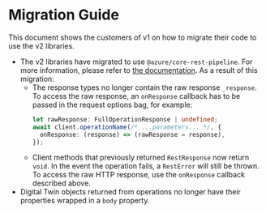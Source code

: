 <!-- dev-tool snippets ignore -->

# Migration Guide

This document shows the customers of v1 on how to migrate their code to use the v2 libraries.

- The v2 libraries have migrated to use `@azure/core-rest-pipeline`. For more information, please refer to [the documentation](https://github.com/Azure/azure-sdk-for-js/tree/main/sdk/core#core-v1-and-core-v2). As a result of this migration:
  - The response types no longer contain the raw response `_response`. To access the raw response, an `onResponse` callback has to be passed in the request options bag, for example:
    ```typescript
    let rawResponse: FullOperationResponse | undefined;
    await client.operationName(/* ...parameters... */, {
      onResponse: (response) => (rawResponse = response),
    });
    ```
  - Client methods that previously returned `RestResponse` now return `void`. In the event the operation fails, a `RestError` will still be thrown. To access the raw HTTP response, use the `onResponse` callback described above.
- Digital Twin objects returned from operations no longer have their properties wrapped in a `body` property.

